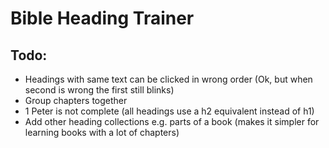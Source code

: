 # Bible Heading Trainer

## Todo:

- Headings with same text can be clicked in wrong order (Ok, but when second is wrong the first still blinks)
- Group chapters together
- 1 Peter is not complete (all headings use a h2 equivalent instead of h1)
- Add other heading collections e.g. parts of a book (makes it simpler for learning books with a lot of chapters)
